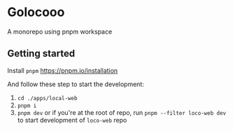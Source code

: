 # Golocooo

A monorepo using pnpm workspace

## Getting started

Install `pnpm` https://pnpm.io/installation

And follow these step to start the development:

1. `cd ./apps/local-web`
2. `pnpm i`
3. `pnpm dev` or if you're at the root of repo, run `pnpm --filter loco-web dev` to start
   development of `loco-web` repo
